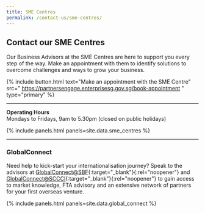 ```yaml
---
title: SME Centres
permalink: /contact-us/sme-centres/
---
```


## Contact our SME Centres

Our Business Advisors at the SME Centres are here to support you every step of the way. Make an appointment with them to identify solutions to overcome challenges and ways to grow your business.

{% include button.html text="Make an appointment with the SME Centre" src="
https://partnersengage.enterprisesg.gov.sg/book-appointment
" type="primary" %}

---

**Operating Hours**
<br>Mondays to Fridays, 9am to 5.30pm (closed on public holidays)
<br>

{% include panels.html panels=site.data.sme_centres %}

---

### GlobalConnect

Need help to kick-start your internationalisation journey? Speak to the advisors at [GlobalConnect@SBF](https://globalconnect.sbf.org.sg/){:target="_blank"}{:rel="noopener"} and [GlobalConnect@SCCCI](https://globalconnect.sccci.org.sg/default.html){:target="_blank"}{:rel="noopener"} to gain access to market knowledge, FTA advisory and an extensive network of partners for your first overseas venture.

{% include panels.html panels=site.data.global_connect %}
